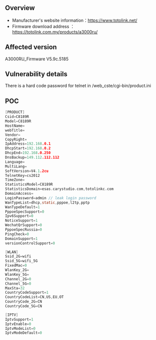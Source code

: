 ## Overview

- Manufacturer's website information：https://www.totolink.net/
- Firmware download address ：https://totolink.com.my/products/a3000ru/

## Affected version

A3000RU_Firmware V5.9c.5185

## Vulnerability details

There is a hard code password for telnet in /web_cste/cgi-bin/product.ini

## POC

```c
[PRODUCT]
Csid=C8189R
Model=C8189R
HostName=
webTitle=
Vendor=
CopyRight=
IpAddress=192.168.0.1
DhcpStart=192.168.0.2
DhcpEnd=192.168.0.250
DnsBackup=149.112.112.112
Language=
MultiLang=
SoftVersion=V4.1.2cu
TelnetKey=cs2012
TimeZone=
StatisticsModel=C8189R
StatisticsDomain=esas.carystudio.com,totolinkc.com
DomainAccess=
LoginPassword=admin // leak login password
WanTypeList=dhcp,static,pppoe,l2tp,pptp
WanTypeDefault=1
PppoeSpecSupport=0
Ipv6Support=0
NoticeSupport=1
WechatQrSupport=0
PppoeSpecRussia=0
PingCheck=0
DomainSupport=1
versionControlSupport=0

[WLAN]
Ssid_2G=wifi
Ssid_5G=wifi_5G
FixedMac=0
WlanKey_2G=
WlanKey_5G=
Channel_2G=0
Channel_5G=0
MaxSta=32
CountryCodeSupport=1
CountryCodeList=CN,US,EU,OT
CountryCode_2G=CN
CountryCode_5G=CN

[IPTV]
IptvSupport=1
IptvEnable=0
IptvModeList=0
IptvModeDefault=0
```

